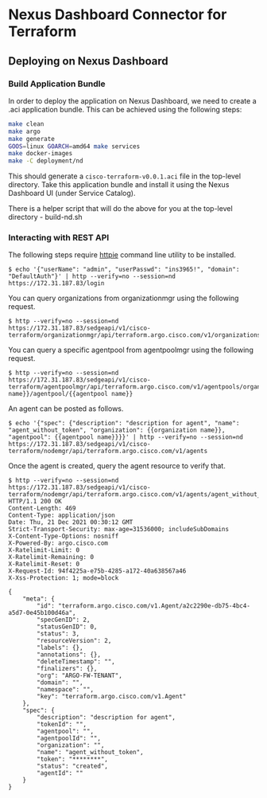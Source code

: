 # Nexus Dashboard Connector for Terraform

## Deploying on Nexus Dashboard

### Build Application Bundle

In order to deploy the application on Nexus Dashboard, we need to create a .aci application bundle. This can be achieved using the following steps:

```sh
make clean
make argo
make generate
GOOS=linux GOARCH=amd64 make services
make docker-images
make -C deployment/nd
```

This should generate a `cisco-terraform-v0.0.1.aci` file in the top-level directory. Take this application bundle and install it using the Nexus Dashboard UI (under Service Catalog).

There is a helper script that will do the above for you at the top-level directory - build-nd.sh

### Interacting with REST API

The following steps require [httpie](https://httpie.io/) command line utility to be installed.

```
$ echo '{"userName": "admin", "userPasswd": "ins3965!", "domain": "DefaultAuth"}' | http --verify=no --session=nd https://172.31.187.83/login
```

You can query organizations from organizationmgr using the following request.

```
$ http --verify=no --session=nd https://172.31.187.83/sedgeapi/v1/cisco-terraform/organizationmgr/api/terraform.argo.cisco.com/v1/organizations
```

You can query a specific agentpool from agentpoolmgr using the following request.

```
$ http --verify=no --session=nd https://172.31.187.83/sedgeapi/v1/cisco-terraform/agentpoolmgr/api/terraform.argo.cisco.com/v1/agentpools/organization/{{organization name}}/agentpool/{{agentpool name}}
```

An agent can be posted as follows.

```
$ echo '{"spec": {"description": "description for agent", "name": "agent_without_token", "organization": {{organization name}}, "agentpool": {{agentpool name}}}}' | http --verify=no --session=nd https://172.31.187.83/sedgeapi/v1/cisco-terraform/nodemgr/api/terraform.argo.cisco.com/v1/agents
```

Once the agent is created, query the agent resource to verify that.

```
$ http --verify=no --session=nd https://172.31.187.83/sedgeapi/v1/cisco-terraform/nodemgr/api/terraform.argo.cisco.com/v1/agents/agent_without_token
HTTP/1.1 200 OK
Content-Length: 469
Content-Type: application/json
Date: Thu, 21 Dec 2021 00:30:12 GMT
Strict-Transport-Security: max-age=31536000; includeSubDomains
X-Content-Type-Options: nosniff
X-Powered-By: argo.cisco.com
X-Ratelimit-Limit: 0
X-Ratelimit-Remaining: 0
X-Ratelimit-Reset: 0
X-Request-Id: 94f4225a-e75b-4285-a172-40a638567a46
X-Xss-Protection: 1; mode=block

{
    "meta": {
        "id": "terraform.argo.cisco.com/v1.Agent/a2c2290e-db75-4bc4-a5d7-0e45b100d46a",
        "specGenID": 2,
        "statusGenID": 0,
        "status": 3,
        "resourceVersion": 2,
        "labels": {},
        "annotations": {},
        "deleteTimestamp": "",
        "finalizers": {},
        "org": "ARGO-FW-TENANT",
        "domain": "",
        "namespace": "",
        "key": "terraform.argo.cisco.com/v1.Agent"
    },
    "spec": {
        "description": "description for agent",
        "tokenId": "",
        "agentpool": "",
        "agentpoolId": "",
        "organization": "",
        "name": "agent_without_token",
        "token": "********",
        "status": "created",
        "agentId": ""
    }
}
```
